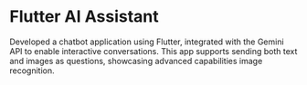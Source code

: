 # Flutter AI Assistant

Developed a chatbot application using Flutter, integrated with the Gemini API to enable interactive conversations. This app supports sending both text and images as questions, showcasing advanced capabilities image recognition.
